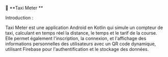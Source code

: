 🚖 **Taxi Meter **

Introduction :

Taxi Meter est une application Android en Kotlin qui simule un compteur de taxi, calculant en temps réel la distance, le temps et le tarif de la course. Elle permet également l'inscription, la connexion, et l'affichage des informations personnelles des utilisateurs avec un QR code dynamique, utilisant Firebase pour l'authentification et le stockage des données.



